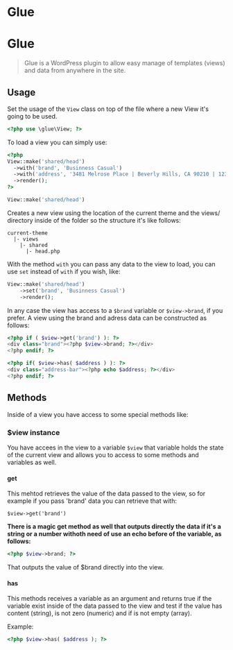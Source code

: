 # Glue

# Glue

> Glue is a WordPress plugin to allow easy manage of templates (views) and data from anywhere in the site.

## Usage

Set the usage of the `View` class on top of the file where a new View it's going to be used.

```php
<?php use \glue\View; ?>
```

To load a view you can simply use:

```php
<?php
View::make('shared/head')
  ->with('brand', 'Businness Casual')
  ->with('address', '3481 Melrose Place | Beverly Hills, CA 90210 | 123.456.7890')
  ->render();
?>
```

```php
View::make('shared/head')
```

Creates a new view using the location of the current theme and the views/ directory inside of the folder so the structure it's like follows:

```
current-theme
  |- views
    |- shared
      |- head.php
```

With the method `with` you can pass any data to the view to load, you can use `set` instead of `with` if you wish, like:

```php
View::make('shared/head')
    ->set('brand', 'Businness Casual')
    ->render();
```

In any case the view has access to a `$brand` variable or `$view->brand`, if you prefer. A view using the brand and adress data can be constructed as follows:

```php
<?php if ( $view->get('brand') ): ?>
<div class="brand"><?php $view->brand; ?></div>
<?php endif; ?>

<?php if( $view->has( $address ) ): ?>
<div class="address-bar"><?php echo $address; ?></div>
<?php endif; ?>
```

## Methods

Inside of a view you have access to some special methods like:

### $view instance

You have accees in the view to a variable `$view` that variable holds the state of the current view and allows you to access to some methods and variables as well.


#### get

This mehtod retrieves the value of the data passed to the view, so for example if you pass 'brand' data you can retrieve that with:

```
$view->get('brand')
```

**There is a magic get method as well that outputs directly the data if it's a string or a number withoth need of use an echo before of the variable, as follows:**

```php
<?php $view->brand; ?>
```

That outputs the value of $brand directly into the view.

#### has

This methods receives a variable as an argument and returns true if the variable exist inside of the data passed to the view and test if the value has content (string), is not zero (numeric)  and if is not empty (array).

Example:

```php
<?php $view->has( $address ); ?>
```



